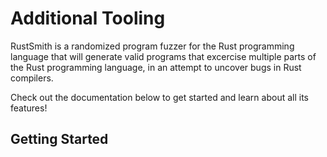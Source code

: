 # Additional Tooling

RustSmith is a randomized program fuzzer for the Rust programming language that will generate valid programs that excercise multiple parts of the Rust programming language, in an attempt to uncover bugs in Rust compilers.

Check out the documentation below to get started and learn about all its features!

## Getting Started


